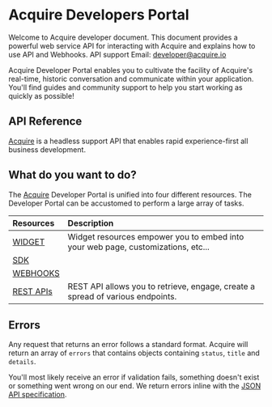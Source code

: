 # Acquire Developers Portal

Welcome to Acquire developer document. This document provides a powerful web service API for interacting with Acquire and explains how to use API and Webhooks. API support Email: developer@acquire.io  
  
Acquire Developer Portal enables you to cultivate the facility of Acquire's real-time, historic conversation and communicate within your application. You'll find guides and community support to help you start working as quickly as possible!

## API Reference

​[Acquire](https://acquire.io/) is a headless support API that enables rapid experience-first all business development.

## What do you want to do?

The [Acquire](https://acquire.io/) Developer Portal is unified into four different resources. The Developer Portal can be accustomed to perform a large array of tasks.

| **Resources** | **Description** |
| :--- | :--- |
| [WIDGET](widget/overview.md) | Widget resources empower you to embed into your web page, customizations, etc... |
| [SDK](sdk/overview.md) |  |
| [WEBHOOKS](webhook-api/introduction.md) |  |
| [REST APIs](rest-apis/introduction.md) | REST API allows you to retrieve, engage, create a spread of various endpoints. |

## Errors

Any request that returns an error follows a standard format. Acquire will return an array of `errors` that contains objects containing `status`, `title` and `details`.

You'll most likely receive an error if validation fails, something doesn't exist or something went wrong on our end. We return errors inline with the [JSON API specification](http://jsonapi.org/format/#error-objects).

